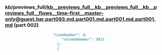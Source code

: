 ### kb/previews_full/kb__previews_full__kb__previews_full__kb__previews_full__flows__time-first__master-only@guest.har.part093.md.part001.md.part001.md.part001.md (part 002)

```md
                      "lineNumber": 0,
                          "columnNumber": 5621
                        },
                        {
            
```

```
